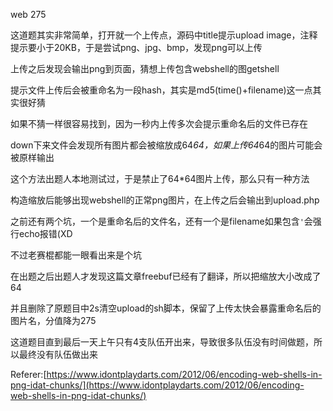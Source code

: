 web 275

这道题其实非常简单，打开就一个上传点，源码中title提示upload image，注释提示要小于20KB，于是尝试png、jpg、bmp，发现png可以上传

上传之后发现会输出png到页面，猜想上传包含webshell的图getshell

提示文件上传后会被重命名为一段hash，其实是md5(time()+filename)这一点其实很好猜

如果不猜一样很容易找到，因为一秒内上传多次会提示重命名后的文件已存在

down下来文件会发现所有图片都会被缩放成64*64，如果上传64*64的图片可能会被原样输出

这个方法出题人本地测试过，于是禁止了64*64图片上传，那么只有一种方法

构造缩放后能够出现webshell的正常png图片，在上传之后会输出到upload.php

之前还有两个坑，一个是重命名后的文件名，还有一个是filename如果包含`'`会强行echo报错(XD

不过老赛棍都能一眼看出来是个坑

在出题之后出题人才发现这篇文章freebuf已经有了翻译，所以把缩放大小改成了64

并且删除了原题目中2s清空upload的sh脚本，保留了上传太快会暴露重命名后的图片名，分值降为275

这道题目直到最后一天上午只有4支队伍开出来，导致很多队伍没有时间做题，所以最终没有队伍做出来



Referer:[https://www.idontplaydarts.com/2012/06/encoding-web-shells-in-png-idat-chunks/](https://www.idontplaydarts.com/2012/06/encoding-web-shells-in-png-idat-chunks/)


